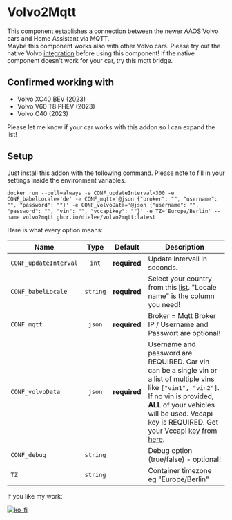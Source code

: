 # Volvo2Mqtt

This component establishes a connection between the newer AAOS Volvo cars and Home Assistant via MQTT.<br>
Maybe this component works also with other Volvo cars. Please try out the native Volvo [integration](https://www.home-assistant.io/integrations/volvooncall/) before using this component! If the native component doesn't work for your car, try this mqtt bridge.

## Confirmed working with
- Volvo XC40 BEV (2023)
- Volvo V60 T8 PHEV (2023)
- Volvo C40 (2023)

Please let me know if your car works with this addon so I can expand the list!

## Setup

Just install this addon with the following command.
Please note to fill in your settings inside the environment variables.

`docker run --pull=always -e CONF_updateInterval=300 -e CONF_babelLocale='de' -e CONF_mqtt='@json {"broker": "", "username": "", "password": ""}' -e CONF_volvoData='@json {"username": "", "password": "", "vin": "", "vccapikey": ""}' -e TZ='Europe/Berlin' --name volvo2mqtt ghcr.io/dielee/volvo2mqtt:latest`

Here is what every option means:

| Name                 |   Type    |   Default    | Description                                                     |
| -------------------- | :-------: | :----------: | --------------------------------------------------------------- |
| `CONF_updateInterval`     | `int`     | **required** | Update intervall in seconds.                                     |
| `CONF_babelLocale`        | `string`  | **required** | Select your country from this [list](https://www.ibm.com/docs/en/radfws/9.7?topic=overview-locales-code-pages-supported). "Locale name" is the column you need!                                        |
| `CONF_mqtt`               | `json`    | **required** | Broker = Mqtt Broker IP / Username and Passwort are optional!   |
| `CONF_volvoData`          | `json`    | **required** | Username and password are REQUIRED. Car vin can be a single vin or a list of multiple vins like `["vin1", "vin2"]`. If no vin is provided, <b>ALL</b> of your vehicles will be used. Vccapi key is REQUIRED. Get your Vccapi key from [here](https://developer.volvocars.com/account/).                                   |
| `CONF_debug`              | `string`  |              | Debug option (true/false) - optional! |
| `TZ`                 | `string`  |              | Container timezone eg "Europe/Berlin" |

If you like my work:

[![ko-fi](https://ko-fi.com/img/githubbutton_sm.svg)](https://ko-fi.com/U7U8MFXCF)
